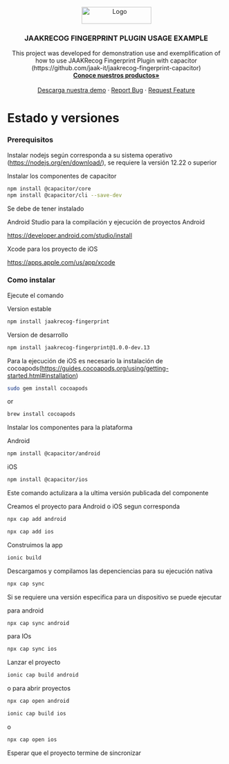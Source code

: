 <div id="top"></div>

<br />
<div align="center">
  <a href="https://github.com/othneildrew/Best-README-Template">
    <img src="https://jaakrecog.com/assets/jaakrecog-logo.svg" alt="Logo" width="161" height="39">
  </a>

  <h3 align="center">JAAKRECOG FINGERPRINT PLUGIN USAGE EXAMPLE</h3>

  <p align="center">
    This project was developed for demonstration use and exemplification of how to use JAAKRecog Fingerprint Plugin with capacitor (https://github.com/jaak-it/jaakrecog-fingerprint-capacitor)
    <br />
    <a href="https://www.jaakrecog.com"><strong>Conoce nuestros productos»</strong></a>
    <br />
    <br />
    <a href=""https://www.jaakrecog.com/Demo">Descarga nuestra demo</a>
    ·
    <a href="https://jaak-it.atlassian.net/servicedesk/customer/portal/2">Report Bug</a>
    ·
    <a href="https://jaak-it.atlassian.net/servicedesk/customer/portal/2">Request Feature</a>
  </p>
</div>


# Estado y versiones


### Prerequisitos

Instalar nodejs según corresponda a su sistema operativo (https://nodejs.org/en/download/), se requiere la versión 12.22 o superior

Instalar los componentes de capacitor 

```sh
npm install @capacitor/core
npm install @capacitor/cli --save-dev
```

Se debe de tener instalado

Android Studio para la compilación y ejecución de proyectos Android

https://developer.android.com/studio/install

Xcode para los proyecto de iOS

https://apps.apple.com/us/app/xcode


### Como instalar

Ejecute el comando 

Version estable

```sh
npm install jaakrecog-fingerprint
```

Version de desarrollo
```sh
npm install jaakrecog-fingerprint@1.0.0-dev.13
```

Para la ejecución de iOS es necesario la instalación de cocoapods(https://guides.cocoapods.org/using/getting-started.html#installation)

```sh
sudo gem install cocoapods
```

or

```sh
brew install cocoapods
```


Instalar los componentes para la plataforma

Android
```sh
npm install @capacitor/android
```

iOS
```sh
npm install @capacitor/ios
```

Este comando actulizara a la ultima versión publicada del componente


Creamos el proyecto para Android o iOS segun corresponda

```sh
npx cap add android
```

```sh
npx cap add ios
```

Construimos la app 

```sh
ionic build
```

Descargamos y compilamos las depenciencias para su ejecución nativa

```sh
npx cap sync
```

Si se requiere una versión especifica para un dispositivo se puede ejecutar

para android 
```sh
npx cap sync android
```

para IOs 
```sh
npx cap sync ios
```

Lanzar el proyecto

```sh
ionic cap build android
```

o para abrir proyectos

```sh
npx cap open android
```

```sh
ionic cap build ios
```

o

```sh
npx cap open ios
```

Esperar que el proyecto termine de sincronizar



# 


